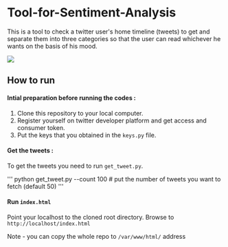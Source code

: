 # Tool-for-Sentiment-Analysis

This is a tool to check a twitter user's home timeline (tweets) to get and separate them into three categories so that the user can read whichever he wants on the basis of his mood.

<img src="https://github.com/Dibyakanti/Tool-for-Sentiment-Analysis-EE390-course-project/blob/main/img/preview.png">

## How to run

#### Intial preparation before running the codes :

1. Clone this repository to your local computer.
2. Register yourself on twitter developer platform and get access and consumer token.
3. Put the keys that you obtained in the `keys.py` file.

#### Get the tweets :

To get the tweets you need to run `get_tweet.py`.

'''
python get_tweet.py --count 100       # put the number of tweets you want to fetch (default 50)
'''

#### Run `index.html`

Point your localhost to the cloned root directory. Browse to `http://localhost/index.html`

Note - you can copy the whole repo to `/var/www/html/` address
